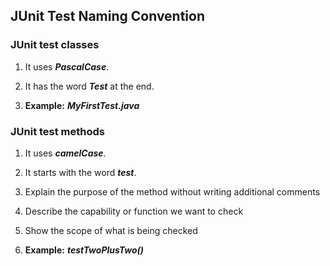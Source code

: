 ## JUnit Test Naming Convention

### JUnit test classes

1. It uses ***PascalCase***.

1. It has the word ***Test*** at the end.

1. **Example:** ***MyFirstTest.java***

### JUnit test methods

1. It uses ***camelCase***.

1. It starts with the word ***test***.

1. Explain the purpose of the method without writing additional comments

1. Describe the capability or function we want to check

1. Show the scope of what is being checked

1. **Example:** ***testTwoPlusTwo()***